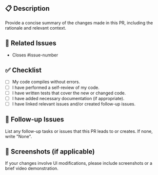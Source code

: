 
## 📋 Description

Provide a concise summary of the changes made in this PR, including the rationale and relevant context.

## 💪 Related Issues

- Closes #issue-number

## ✅ Checklist

- [ ] My code compiles without errors.
- [ ] I have performed a self-review of my code.
- [ ] I have written tests that cover the new or changed code.
- [ ] I have added necessary documentation (if appropriate).
- [ ] I have linked relevant issues and/or created follow-up issues.

## 🔗 Follow-up Issues

List any follow-up tasks or issues that this PR leads to or creates. If none, write "None".


## 📸 Screenshots (if applicable)

If your changes involve UI modifications, please include screenshots or a brief video demonstration.